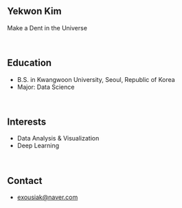 ## Yekwon Kim
Make a Dent in the Universe

<br>

## Education
- B.S. in Kwangwoon University, Seoul, Republic of Korea
- Major: Data Science
  
<br>

## Interests
- Data Analysis & Visualization
- Deep Learning

<br>

## Contact
- exousiak@naver.com 

<br>
<br>
<br>


<!--
**exousiak/exousiak** is a ✨ _special_ ✨ repository because its `README.md` (this file) appears on your GitHub profile.

Here are some ideas to get you started:

- 🔭 I’m currently working on ...
- 🌱 I’m currently learning ...
- 👯 I’m looking to collaborate on ...
- 🤔 I’m looking for help with ...
- 💬 Ask me about ...
- 📫 How to reach me: ...
- 😄 Pronouns: ...
- ⚡ Fun fact: ...
-->
